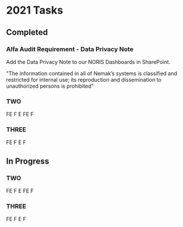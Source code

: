 # 2021 Tasks

## Completed

### Alfa Audit Requirement - Data Privacy Note
Add the Data Privacy Note to our NORIS Dashboards in SharePoint.

"The information contained in all of  Nemak’s systems is classified and restricted for internal use; its reproduction and dissemination to unauthorized persons is prohibited"

### TWO
FE
F
E
FE
F


### THREE
FE
F
E
F

## In Progress



### TWO
FE
F
E
FE
F


### THREE
FE
F
E
F

